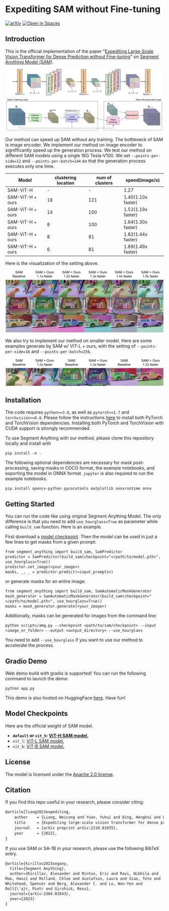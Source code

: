 # Expediting SAM without Fine-tuning

[![arXiv](https://img.shields.io/badge/arXiv-Paper-<COLOR>.svg)](https://arxiv.org/abs/2210.01035) 
[![Open in Spaces](https://huggingface.co/datasets/huggingface/badges/raw/main/open-in-hf-spaces-sm-dark.svg)](https://huggingface.co/spaces/kxqt/Expedit-SAM) 

## <a name="Introduction"></a>Introduction

This is the official implementation of the paper "[Expediting Large-Scale Vision Transformer for Dense Prediction without Fine-tuning](https://arxiv.org/abs/2210.01035)" on [Segment Anything Model (SAM)](https://segment-anything.com/).

![framework](assets/Hourglass_transformer_framework.png)
![framework](assets/TokenClusterReconstruct_Details.png)

Our method can speed up SAM without any training. The bottleneck of SAM is image encoder. We implement our method on image encoder to signifficantly speed up the generation process. We test our method on different SAM models using a single 16G Tesla-V100. We set `--points-per-side=12` and `--points-per-batch=144` so that the generation process executes only one time.

| Model            | clustering location | num of clusters | speed(image/s)     |
| ---------------- | ------------------- | --------------- | ------------------ |
| SAM-ViT-H        | -                   | -               | 1.27               |
| SAM-ViT-H + ours | 18                   | 121             | 1.40(1.10x faster) |
| SAM-ViT-H + ours | 14                   | 100             | 1.52(1.19x faster) |
| SAM-ViT-H + ours | 8                   | 100             | 1.64(1.30x faster) |
| SAM-ViT-H + ours | 8                   | 81              | 1.82(1.44x faster) |
| SAM-ViT-H + ours | 6                   | 81              | 1.89(1.49x faster) |

Here is the visualization of the setting above.

![result of sam-vit-h + ours](assets/result_vit_h.png)

We also try to implement our method on smaller model. Here are some examples generate by SAM w/ ViT-L + ours, with the setting of `--points-per-side=16` and `--points-per-batch=256`.  

![result of sam-vit-l + ours](assets/result_vit_l.png)

## <a name="Installation"></a>Installation

The code requires `python>=3.8`, as well as `pytorch>=1.7` and `torchvision>=0.8`. Please follow the instructions [here](https://pytorch.org/get-started/locally/) to install both PyTorch and TorchVision dependencies. Installing both PyTorch and TorchVision with CUDA support is strongly recommended.

To use Segment Anything with our method, please clone this repository locally and install with

```
pip install -e .
```

The following optional dependencies are necessary for mask post-processing, saving masks in COCO format, the example notebooks, and exporting the model in ONNX format. `jupyter` is also required to run the example notebooks.
```
pip install opencv-python pycocotools matplotlib onnxruntime onnx
```


## <a name="GettingStarted"></a>Getting Started

You can run the code like using original Segment Anything Model. The only difference is that you need to add `use_hourglass=True` as parameter while calling `build_sam` function. Here is an example.

First download a [model checkpoint](#model-checkpoints). Then the model can be used in just a few lines to get masks from a given prompt:

```
from segment_anything import build_sam, SamPredictor 
predictor = SamPredictor(build_sam(checkpoint="</path/to/model.pth>", use_hourglass=True))
predictor.set_image(<your_image>)
masks, _, _ = predictor.predict(<input_prompts>)
```

or generate masks for an entire image:

```
from segment_anything import build_sam, SamAutomaticMaskGenerator
mask_generator = SamAutomaticMaskGenerator(build_sam(checkpoint="</path/to/model.pth>", use_hourglass=True))
masks = mask_generator.generate(<your_image>)
```

Additionally, masks can be generated for images from the command line:

```
python scripts/amg.py --checkpoint <path/to/sam/checkpoint> --input <image_or_folder> --output <output_directory> --use_hourglass
```

You need to add `--use_hourglass` if you want to use our method to accelerate the process.


## <a name="Gradio Demo"></a>Gradio Demo

Web demo build with gradio is supported! You can run the following command to launch the demo:

```
python app.py
```

This demo is also hosted on HuggingFace [here](https://huggingface.co/spaces/kxqt/Expedit-SAM). Have fun!

## <a name="Models"></a>Model Checkpoints

Here are the official weight of SAM model.

* **`default` or `vit_h`: [ViT-H SAM model.](https://dl.fbaipublicfiles.com/segment_anything/sam_vit_h_4b8939.pth)**
* `vit_l`: [ViT-L SAM model.](https://dl.fbaipublicfiles.com/segment_anything/sam_vit_l_0b3195.pth)
* `vit_b`: [ViT-B SAM model.](https://dl.fbaipublicfiles.com/segment_anything/sam_vit_b_01ec64.pth)

## License
The model is licensed under the [Apache 2.0 license](LICENSE).

## Citation

If you find this repo useful in your research, please consider citing:

```latex
@article{liang2022expediting,
	author    = {Liang, Weicong and Yuan, Yuhui and Ding, Henghui and Luo, Xiao and Lin, Weihong and Jia, Ding and Zhang, Zheng and Zhang, Chao and Hu, Han},
	title     = {Expediting large-scale vision transformer for dense prediction without fine-tuning},
	journal   = {arXiv preprint arXiv:2210.01035},
	year      = {2022},
}
```

If you use SAM or SA-1B in your research, please use the following BibTeX entry. 

```
@article{kirillov2023segany,
  title={Segment Anything}, 
  author={Kirillov, Alexander and Mintun, Eric and Ravi, Nikhila and Mao, Hanzi and Rolland, Chloe and Gustafson, Laura and Xiao, Tete and Whitehead, Spencer and Berg, Alexander C. and Lo, Wan-Yen and Doll{\'a}r, Piotr and Girshick, Ross},
  journal={arXiv:2304.02643},
  year={2023}
}
```
